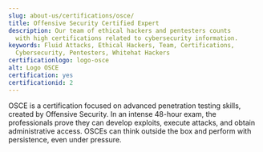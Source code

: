 ```yaml
---
slug: about-us/certifications/osce/
title: Offensive Security Certified Expert
description: Our team of ethical hackers and pentesters counts
  with high certifications related to cybersecurity information.
keywords: Fluid Attacks, Ethical Hackers, Team, Certifications,
  Cybersecurity, Pentesters, Whitehat Hackers
certificationlogo: logo-osce
alt: Logo OSCE
certification: yes
certificationid: 2
---
```


OSCE is a certification focused on advanced penetration testing skills,
created by Offensive Security. In an intense 48-hour exam, the
professionals prove they can develop exploits, execute attacks, and
obtain administrative access. OSCEs can think outside the box and
perform with persistence, even under pressure.
